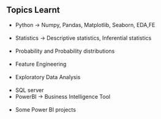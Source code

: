 ## Topics Learnt

<ul>
    <li>Python -> Numpy, Pandas, Matplotlib, Seaborn, EDA,FE</li><br>
    <li>Statistics -> Descriptive statistics, Inferential statistics</li><br>
    <li>Probability and Probability distributions</li><br>
    <li>Feature Engineering</li><br>
    <li>Exploratory Data Analysis</li><br>
    <li>SQL server</li>
    <li>PowerBI -> Business Intelligence Tool</li><br>
    <li>Some Power BI projects</li><br>
</ul>